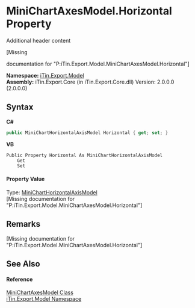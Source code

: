 # MiniChartAxesModel.Horizontal Property 
Additional header content 

\[Missing <summary> documentation for "P:iTin.Export.Model.MiniChartAxesModel.Horizontal"\]

**Namespace:**&nbsp;<a href="N_iTin_Export_Model">iTin.Export.Model</a><br />**Assembly:**&nbsp;iTin.Export.Core (in iTin.Export.Core.dll) Version: 2.0.0.0 (2.0.0.0)

## Syntax

**C#**<br />
``` C#
public MiniChartHorizontalAxisModel Horizontal { get; set; }
```

**VB**<br />
``` VB
Public Property Horizontal As MiniChartHorizontalAxisModel
	Get
	Set
```


#### Property Value
Type: <a href="T_iTin_Export_Model_MiniChartHorizontalAxisModel">MiniChartHorizontalAxisModel</a><br />\[Missing <value> documentation for "P:iTin.Export.Model.MiniChartAxesModel.Horizontal"\]

## Remarks
\[Missing <remarks> documentation for "P:iTin.Export.Model.MiniChartAxesModel.Horizontal"\]

## See Also


#### Reference
<a href="T_iTin_Export_Model_MiniChartAxesModel">MiniChartAxesModel Class</a><br /><a href="N_iTin_Export_Model">iTin.Export.Model Namespace</a><br />